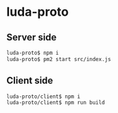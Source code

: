 # luda-proto

## Server side
```bash
luda-proto$ npm i
luda-proto$ pm2 start src/index.js
```

## Client side
```bash
luda-proto/client$ npm i
luda-proto/client$ npm run build
```

